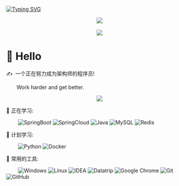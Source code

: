 <!-- 动态打字效果 -->
<a href="https://git.io/typing-svg"><img src="https://readme-typing-svg.demolab.com?font=ZCOOL+QingKe+HuangYou&size=27&color=3BE0F7&center=true&vCenter=true&width=1000&lines=%E6%97%A5%E7%9B%8A%E5%8A%AA%E5%8A%9B%E8%80%8C%E5%90%8E%E9%A3%8E%E7%94%9F%E6%B0%B4%E8%B5%B7" alt="Typing SVG" /></a>

<!-- 敲代码的图片 -->
<div align="center" ><img order-radius="100px" src="https://cdn.jsdelivr.net/gh/Lizuoyang/mycdn/gif/keyboard.gif"/></div>
<br>

<!-- 贪吃蛇代码贡献图 -->
<div align="center"><img src="https://cdn.jsdelivr.net/gh/Lizuoyang/mycdn/svg/github-contribution-grid-snake.svg" /></div>

#  🙋 Hello

<p>✍️&nbsp;&nbsp;一个正在努力成为架构师的程序员!</p>
<p>&emsp;&emsp;Work harder and get better.</p>

<!-- 比较好的开源项目卡片 -->
<div align="center">
<a href="https://github.com/Lizuoyang/mycdn">
  <img src="https://github-readme-stats.vercel.app/api/pin/?username=Lizuoyang&repo=mycdn&theme=buefy" />
</a>
</div>
  

💪 正在学习: 

&emsp;&emsp;
![SpringBoot](https://img.shields.io/badge/-springboot-green?style=flat-square&logo=springboot)
![SpringCloud](https://img.shields.io/badge/-springcloud-green?style=flat-square&logo=springboot)
![Java](https://img.shields.io/badge/-java-yellow?style=flat-square&logo=java)
![MySQL](https://img.shields.io/badge/mysql-%2300f.svg?style=flat-square&logo=mysql&logoColor=white)
![Redis](https://img.shields.io/badge/-redis-F2F2F2?style=flat-square&logo=redis)

🧠 计划学习:

&emsp;&emsp;
![Python](https://img.shields.io/badge/-python-yellow?style=flat-square&logo=python)
![Docker](https://img.shields.io/badge/-Docker-99ffff?style=flat-square&logo=docker)


🧰 常用的工具:

&emsp;&emsp; 
![Windows](https://img.shields.io/badge/Windows-0078D6?style=flat-square&logo=windows&logoColor=white)
![Linux](https://img.shields.io/badge/Linux-FCC624?style=style=flat-square&logo=linux&logoColor=black)
![IDEA](https://img.shields.io/badge/-IDEA-66ccff?style=flat-square&logo=idea)
![Datatrip](https://img.shields.io/badge/-Datatrip-66ccff?style=flat-square&logo=datatrip)
![Google Chrome](https://img.shields.io/badge/Chrome-4285F4?style=flat-square&logo=GoogleChrome&logoColor=white)
![Git](https://img.shields.io/badge/-Git-FCC624?style=flat-square&logo=git)
![GitHub](https://img.shields.io/badge/-GitHub-pink?style=flat-square&logo=github)
<!--
**Lizuoyang/Lizuoyang** is a ✨ _special_ ✨ repository because its `README.md` (this file) appears on your GitHub profile.

Here are some ideas to get you started:

- 🔭 I’m currently working on ...
- 🌱 I’m currently learning ...
- 👯 I’m looking to collaborate on ...
- 🤔 I’m looking for help with ...
- 💬 Ask me about ...
- 📫 How to reach me: ...
- 😄 Pronouns: ...
- ⚡ Fun fact: ...
-->
